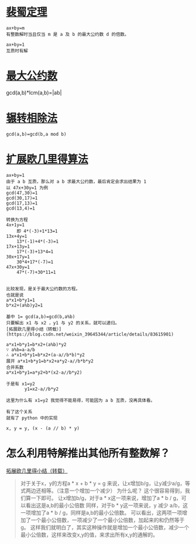 # [裴蜀定理](https://zh.wikipedia.org/wiki/%E8%B2%9D%E7%A5%96%E7%AD%89%E5%BC%8F)

    ax+by=m
    有整数解时当且仅当 m 是 a 及 b 的最大公约数 d 的倍数。
    
    ax+by=1
    互质时有解
    
# [最大公约数](https://zh.wikipedia.org/wiki/%E6%9C%80%E5%A4%A7%E5%85%AC%E5%9B%A0%E6%95%B8)
gcd(a,b)*lcm(a,b)=|ab|
# [辗转相除法](https://zh.wikipedia.org/wiki/%E8%BC%BE%E8%BD%89%E7%9B%B8%E9%99%A4%E6%B3%95)

    gcd(a,b)=gcd(b,a mod b)
    
# [扩展欧几里得算法](https://zh.wikipedia.org/wiki/%E6%89%A9%E5%B1%95%E6%AC%A7%E5%87%A0%E9%87%8C%E5%BE%97%E7%AE%97%E6%B3%95)

    ax+by=1
    由于 a b 互质，那么对 a b 求最大公约数，最后肯定会求出结果为 1
    以 47x+30y=1 为例
    gcd(47,30)=1
    gcd(30,17)=1
    gcd(17,13)=1
    gcd(13,4)=1
    
    转换为方程
    4x+1y=1
        即 4*(-3)+1*13=1
    13x+4y=1
        13*(-1)+4*(-3)=1
    17x+13y=1
        17*(-3)+13*4=1
    30x+17y=1
        30*4+17*(-7)=1
    47x+30y=1
        47*(-7)+30*11=1
    
    
    比较发现，是关于最大公约数的方程。
    也就是说
    a*x1+b*y1=1
    b*x2+(a%b)y2=1
    
    基中 1= gcd(a,b)=gcd(b,a%b)
    只要解出 x1 与 x2 ，y1 与 y2 的关系，就可以递归。
    [拓展欧几里得小结（转载）](https://blog.csdn.net/weixin_39645344/article/details/83615901)
    
    a*x1+b*y1=b*x2+(a%b)*y2
    ∵ a%b=a-a/b
    ∴ a*x1+b*y1=b*x2+(a-a//b*b)*y2
    展开 a*x1+b*y1=b*x2+a*y2-a//b*b*y2
    合并系数
    a*x1+b*y1=a*y2+b*(x2-a//b*y2)
    
    于是有 x1=y2
           y1=x2-a//b*y2
           
    这里为什么有 x1=y2 我觉得不能易得，可能因为 a b 互质，没再具体看。
    
    有了这个关系
    就有了 python 中的实现
    
    x, y = y, (x - (a // b) * y)
    
# 怎么利用特解推出其他所有整数解？
[拓展欧几里得小结（转载）](https://blog.csdn.net/weixin_39645344/article/details/83615901)
> 对于关于x，y的方程a * x + b * y = g 来说，让x增加b/g，让y减少a/g，等式两边还相等。（注意一个增加一个减少）
为什么呢？
这个很容易得到，我们算一下即可。
让x增加b/g，对于a * x这一项来说，增加了a * b / g，可以看出这是a,b的最小公倍数
同样，对于b * y这一项来说，y 减少 a/b，这一项增加了a * b / g，同样是a,b的最小公倍数。
可以看出，这两项一项增加了一个最小公倍数，一项减少了一个最小公倍数，加起来的和仍然等于g。
这样我们就明白了，其实这种操作就是增加一个最小公倍数，减少一个最小公倍数，这样来改变x,y的值，来求出所有x,y的通解的。